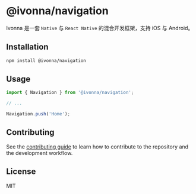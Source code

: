 # @ivonna/navigation

Ivonna 是一套 `Native` 与 `React Native` 的混合开发框架，支持 iOS 与 Android。

## Installation

```sh
npm install @ivonna/navigation
```

## Usage

```js
import { Navigation } from '@ivonna/navigation';

// ...

Navigation.push('Home');
```

## Contributing

See the [contributing guide](CONTRIBUTING.md) to learn how to contribute to the repository and the development workflow.

## License

MIT

